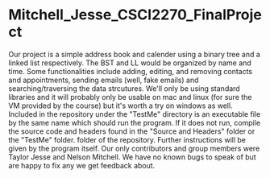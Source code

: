 # Mitchell_Jesse_CSCI2270_FinalProject
Our project is a simple address book and calender using a binary tree and a linked list respectively.
The BST  and LL would be organized by name and time. Some functionalities include adding, editing, 
and removing contacts and appointments, sending emails (well, fake emails) and searching/traversing the 
data strcutures. We'll only be using standard libraries and it will probably only be usable on mac and 
linux (for sure the VM provided by the course) but it's worth a try on windows as well. 
Included in the repository under the "TestMe" directory is an executable file by the same name which 
should run the program. If it does not run, compile the source code and headers found in the "Source and Headers" folder or the "TestMe" folder.
folder of the repository. Further instructions will be given by the program itself. 
Our only contributors and group members were Taylor Jesse and Nelson Mitchell. 
We have no known bugs to speak of but are happy to fix any we get feedback about.
